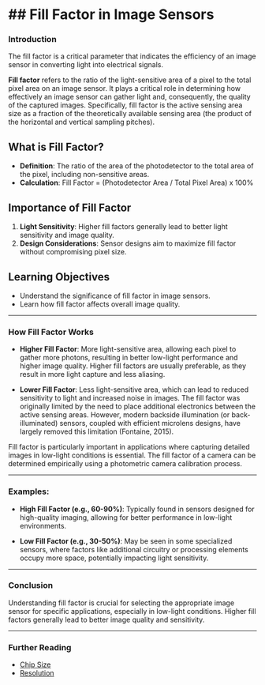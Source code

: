 # ## Fill Factor in Image Sensors

### Introduction

The fill factor is a critical parameter that indicates the efficiency of an image sensor in converting light into electrical signals.

**Fill factor** refers to the ratio of the light-sensitive area of a pixel to the total pixel area on an image sensor. It plays a critical role in determining how effectively an image sensor can gather light and, consequently, the quality of the captured images. Specifically, fill factor is the active sensing area size as a fraction of the theoretically available sensing area (the product of the horizontal and vertical sampling pitches). 

## What is Fill Factor?

- **Definition**: The ratio of the area of the photodetector to the total area of the pixel, including non-sensitive areas.
- **Calculation**: Fill Factor = (Photodetector Area / Total Pixel Area) x 100%

## Importance of Fill Factor

1. **Light Sensitivity**: Higher fill factors generally lead to better light sensitivity and image quality.
2. **Design Considerations**: Sensor designs aim to maximize fill factor without compromising pixel size.

## Learning Objectives

- Understand the significance of fill factor in image sensors.
- Learn how fill factor affects overall image quality.

---

### How Fill Factor Works

- **Higher Fill Factor**: More light-sensitive area, allowing each pixel to gather more photons, resulting in better low-light performance and higher image quality. Higher fill factors are usually preferable, as they result in more light capture and less aliasing.
  
- **Lower Fill Factor**: Less light-sensitive area, which can lead to reduced sensitivity to light and increased noise in images. The fill factor was originally limited by the need to place additional electronics between the active sensing areas. However, modern backside illumination (or back-illuminated) sensors, coupled with efficient microlens designs, have largely removed this limitation (Fontaine, 2015).

Fill factor is particularly important in applications where capturing detailed images in low-light conditions is essential. The fill factor of a camera can be determined empirically using a photometric camera calibration process.

---

### Examples:

- **High Fill Factor (e.g., 60-90%)**: Typically found in sensors designed for high-quality imaging, allowing for better performance in low-light environments.
  
- **Low Fill Factor (e.g., 30-50%)**: May be seen in some specialized sensors, where factors like additional circuitry or processing elements occupy more space, potentially impacting light sensitivity.

---

### Conclusion

Understanding fill factor is crucial for selecting the appropriate image sensor for specific applications, especially in low-light conditions. Higher fill factors generally lead to better image quality and sensitivity.

---

### Further Reading

- [Chip Size](#)
- [Resolution](#)
